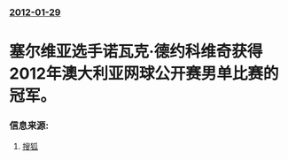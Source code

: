 ### [2012-01-29](/news/2012/01/29/index.md)

##### 
# 塞尔维亚选手诺瓦克·德约科维奇获得2012年澳大利亚网球公开赛男单比赛的冠军。




### 信息来源:

1. [搜狐](http://sports.sohu.com/20120129/n333128272.shtml)
